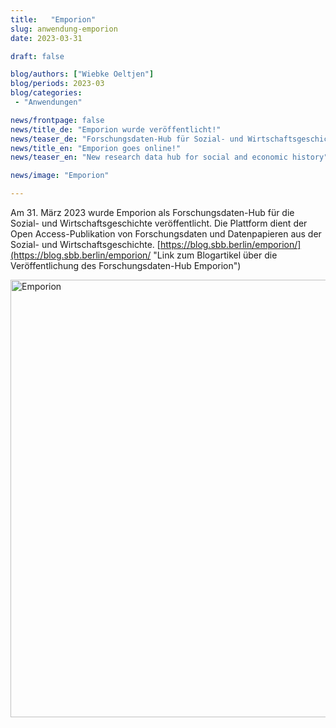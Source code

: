 ```yaml
---
title:   "Emporion"
slug: anwendung-emporion
date: 2023-03-31

draft: false

blog/authors: ["Wiebke Oeltjen"]
blog/periods: 2023-03
blog/categories:
 - "Anwendungen"

news/frontpage: false
news/title_de: "Emporion wurde veröffentlicht!"
news/teaser_de: "Forschungsdaten-Hub für Sozial- und Wirtschaftsgeschichte wurde veröffentlicht."
news/title_en: "Emporion goes online!"
news/teaser_en: "New research data hub for social and economic history"

news/image: "Emporion"

---
```


Am 31. März 2023 wurde Emporion als Forschungsdaten-Hub für die Sozial- und Wirtschaftsgeschichte veröffentlicht. Die Plattform dient der Open Access-Publikation von Forschungsdaten und Datenpapieren aus der Sozial- und Wirtschaftsgeschichte. 
[https://blog.sbb.berlin/emporion/](https://blog.sbb.berlin/emporion/ "Link zum Blogartikel über die Veröffentlichung des Forschungsdaten-Hub Emporion")  

[<img src="/images/blog/applications/emporion-screenshot.png" width="700" alt="Emporion">](https://emporion.gswg.info/ "Link zu Emporion")

